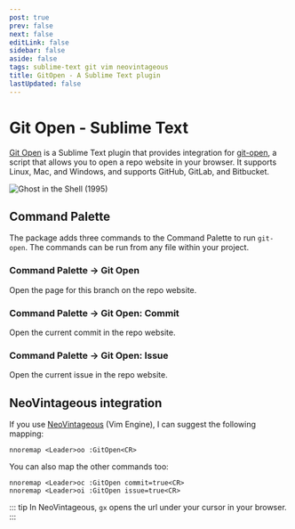 ```yaml
---
post: true
prev: false
next: false
editLink: false
sidebar: false
aside: false
tags: sublime-text git vim neovintageous
title: GitOpen - A Sublime Text plugin
lastUpdated: false
---
```


# Git Open - Sublime Text

[Git Open](https://github.com/gerardroche/sublime-git-open) is a Sublime Text plugin that provides integration for [git-open](/2023/06/08/git-open-a-shell-script/), a script that allows you to open a repo website in your browser. It supports Linux, Mac, and Windows, and supports GitHub, GitLab, and Bitbucket.

![Ghost in the Shell (1995)](/assets/images/ghost-in-the-shell-2.webp)

## Command Palette

The package adds three commands to the Command Palette to run `git-open`. The commands can be run from any file within your project.

### Command Palette → Git Open

Open the page for this branch on the repo website.

### Command Palette → Git Open: Commit

Open the current commit in the repo website.

### Command Palette → Git Open: Issue

Open the current issue in the repo website.

## NeoVintageous integration

If you use [NeoVintageous](https://github.com/NeoVintageous/NeoVintageous) (Vim Engine), I can suggest the following mapping:

```vim
nnoremap <Leader>oo :GitOpen<CR>
```

You can also map the other commands too:

```vim
nnoremap <Leader>oc :GitOpen commit=true<CR>
nnoremap <Leader>oi :GitOpen issue=true<CR>
```

::: tip
In NeoVintageous, `gx` opens the url under your cursor in your browser.
:::
